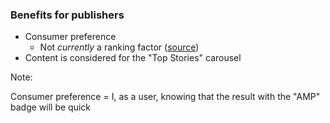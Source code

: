 ### Benefits for publishers

* Consumer preference <!-- .element: class="fragment" -->
	* Not _currently_ a ranking factor ([source](https://www.searchenginejournal.com/google-amp-ranking-factor/157785/))
* Content is considered for the "Top Stories" carousel <!-- .element: class="fragment" -->

Note:

Consumer preference = I, as a user, knowing that the result with the "AMP" badge will be quick
